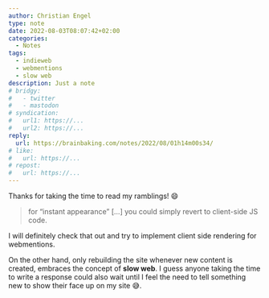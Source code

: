 ```yaml
---
author: Christian Engel
type: note
date: 2022-08-03T08:07:42+02:00
categories:
  - Notes
tags:
  - indieweb
  - webmentions
  - slow web
description: Just a note
# bridgy:
#   - twitter
#   - mastodon
# syndication:
#   url1: https://...
#   url2: https://...
reply:
  url: https://brainbaking.com/notes/2022/08/01h14m00s34/
# like:
#   url: https://...
# repost:
#   url: https://...
---
```


Thanks for taking the time to read my ramblings! 😄

> for “instant appearance” [...] you could simply revert to client-side JS code.

I will definitely check that out and try to implement client side rendering for webmentions.

On the other hand, only rebuilding the site whenever new content is created, embraces the concept of **slow web**. I guess anyone taking the time to write a response could also wait until I feel the need to tell something new to show their face up on my site 😅.
